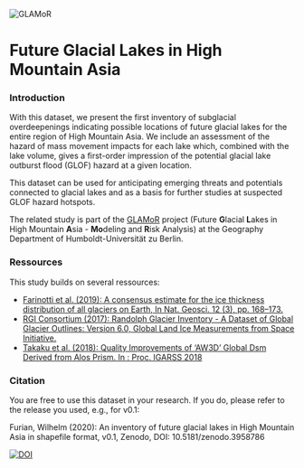![GLAMoR](https://cryo-tools.org/wp-content/uploads/2020/07/GLAMoR-LOGO-400px.png)
# Future Glacial Lakes in High Mountain Asia
### Introduction
With this dataset, we present the first inventory of subglacial overdeepenings indicating possible locations of future glacial lakes for the entire region of High Mountain Asia. We include an assessment of the hazard of mass movement impacts for each lake which, combined with the lake volume, gives a first-order impression of the potential glacial lake outburst flood (GLOF) hazard at a given location.

This dataset can be used for anticipating emerging threats and potentials connected to glacial lakes and as a basis for further studies at suspected GLOF hazard hotspots.

The related study is part of the [GLAMoR](https://hu.berlin/glamor) project (Future **G**lacial **L**akes in High Mountain **A**sia -
**Mo**deling and **R**isk Analysis) at the Geography Department of Humboldt-Universität zu Berlin. 

### Ressources
This study builds on several ressources:
- [Farinotti et al. (2019): A consensus estimate for the ice thickness distribution of all glaciers on Earth, In Nat. Geosci. 12 (3), pp. 168–173. ](https://doi.org/10.1038/s41561-019-0300-3)
- [RGI Consortium (2017): Randolph Glacier Inventory - A Dataset of Global Glacier Outlines: Version 6.0, Global Land Ice Measurements from Space Initiative.](https://doi.org/10.7265/N5-RGI-60)
- [Takaku et al. (2018): Quality Improvements of ‘AW3D’ Global Dsm Derived from Alos Prism. In : Proc. IGARSS 2018](10.1109/IGARSS.2018.8518360)

### Citation
You are free to use this dataset in your research. If you do, please refer to the release you used, e.g., for v0.1:

Furian, Wilhelm (2020): An inventory of future glacial lakes in High Mountain Asia in shapefile format, v0.1, Zenodo, DOI: 10.5181/zenodo.3958786

[![DOI](https://zenodo.org/badge/281966062.svg)](https://zenodo.org/badge/latestdoi/281966062)

